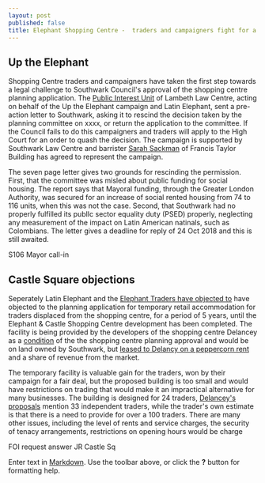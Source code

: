 ```yaml
---
layout: post
published: false
title: Elephant Shopping Centre -  traders and campaigners fight for a fair deal
---
```


## Up the Elephant

Shopping Centre traders and campaigners have taken the first step towards a legal challenge to Southwark Council's approval of the shopping centre planning application.  The [Public Interest Unit](http://www.pilu.org.uk/paul-heron/) of Lambeth Law Centre, acting on behalf of the Up the Elephant campaign and Latin Elephant, sent a pre-action letter to Southwark, asking it to rescind the decision taken by the planning committee on xxxx, or return the application to the committee.  If the Council fails to do this campaigners and traders will apply to the High Court for an order to quash the decision.  The campaign is supported by Southwark Law Centre and barrister [Sarah Sackman](https://www.ftbchambers.co.uk/barristers/sarah-sackman) of Francis Taylor Building has agreed to represent the campaign.

The seven page letter gives two grounds for rescinding the permission. First, that the committee was misled about public funding for social housing. The report says that Mayoral funding, through the Greater London Authority, was secured for an increase of social rented housing from 74 to 116 units, when this was not the case.  Second, that Southwark had no properly fulfilled its publIc sector equality duty (PSED) properly, neglecting any measurement of the impact on Latin American natinals, such as Colombians.  The letter gives a deadline for reply of 24 Oct 2018 and this is still awaited.

S106
Mayor call-in

## Castle Square objections

Seperately Latin Elephant and the [Elephant Traders have objected to](https://planning.southwark.gov.uk/online-applications/applicationDetails.do?activeTab=neighbourComments&keyVal=_STHWR_DCAPR_9578882) have objected to the planning application for temporary retail accommodation for traders displaced from the shopping centre, for a period of 5 years, until the Elephant & Castle Shopping Centre development has been completed. The facility is being provided by the developers of the shopping centre Delancey as a [condition](http://moderngov.southwark.gov.uk/mgAi.aspx?ID=49413) of the the shopping centre planning approval and would be on land owned by Southwark, but [leased to Delancy on a peppercorn rent](http://35percent.org/2016-06-26-restricted-access-elephant-park/) and a share of revenue from the market.

The temporary facility is valuable gain for the traders, won by their campaign for a fair deal, but the proposed building is too small and would have restrictions on trading that would make it an impractical alternative for many businesses.  The building is designed for 24 traders, [Delancey's  proposals]() mention 33 independent traders, while the trader's own estimate is that there is a need to provide for over a 100 traders. There are many other issues, including the level of rents and service charges, the security of tenacy arrangements, restrictions on opening hours would be charge  



FOI request answer
JR 
Castle Sq




Enter text in [Markdown](http://daringfireball.net/projects/markdown/). Use the toolbar above, or click the **?** button for formatting help.